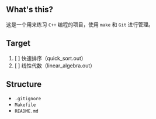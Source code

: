 ## What's this?

这是一个用来练习 `C++` 编程的项目，使用 `make` 和 `Git` 进行管理。  

## Target
1. [ ] 快速排序（quick_sort.out）
2. [ ] 线性代数（linear_algebra.out）

## Structure
- `.gitignore`
- `Makefile`
- `README.md`